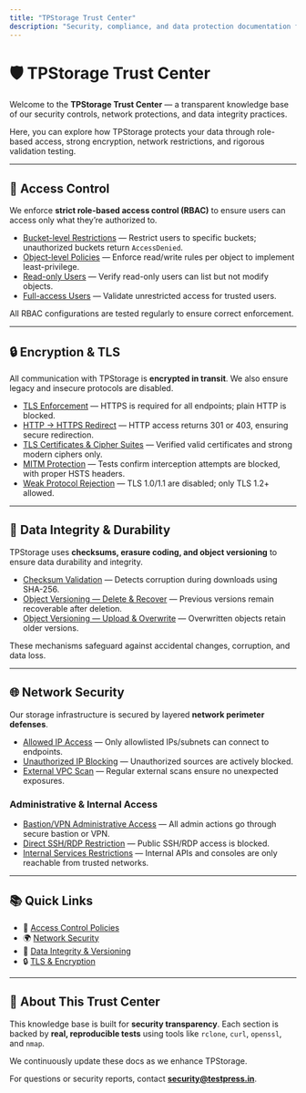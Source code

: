 ```yaml
---
title: "TPStorage Trust Center"
description: "Security, compliance, and data protection documentation for TPStorage."
---
```

# 🛡️ TPStorage Trust Center

Welcome to the **TPStorage Trust Center** — a transparent knowledge base of our security controls, network protections, and data integrity practices. 

Here, you can explore how TPStorage protects your data through role-based access, strong encryption, network restrictions, and rigorous validation testing.


---

## 🔐 Access Control

We enforce **strict role-based access control (RBAC)** to ensure users can access only what they’re authorized to.

* [Bucket-level Restrictions](/trustcenter/docs/auth-rbac-bucket-restriction) — Restrict users to specific buckets; unauthorized buckets return `AccessDenied`.
* [Object-level Policies](/trustcenter/docs/auth-rbac-object-restriction) — Enforce read/write rules per object to implement least-privilege.
* [Read-only Users](/trustcenter/docs/auth-rbac-readonly-user) — Verify read-only users can list but not modify objects.
* [Full-access Users](/trustcenter/docs/auth-rbac-full-access-user) — Validate unrestricted access for trusted users.

All RBAC configurations are tested regularly to ensure correct enforcement.


---

## 🔒 Encryption & TLS

All communication with TPStorage is **encrypted in transit**. We also ensure legacy and insecure protocols are disabled.

* [TLS Enforcement](/trustcenter/docs/enc-tls-data-in-transit) — HTTPS is required for all endpoints; plain HTTP is blocked.
* [HTTP → HTTPS Redirect](/trustcenter/docs/redirect-to-https) — HTTP access returns 301 or 403, ensuring secure redirection.
* [TLS Certificates & Cipher Suites](/trustcenter/docs/tls-cert-ciphers) — Verified valid certificates and strong modern ciphers only.
* [MITM Protection](/trustcenter/docs/tls-mitm) — Tests confirm interception attempts are blocked, with proper HSTS headers.
* [Weak Protocol Rejection](/trustcenter/docs/weak-protocols) — TLS 1.0/1.1 are disabled; only TLS 1.2+ allowed.


---

## 🧮 Data Integrity & Durability

TPStorage uses **checksums, erasure coding, and object versioning** to ensure data durability and integrity.

* [Checksum Validation](/trustcenter/docs/erasure-coding-checksum-validation) — Detects corruption during downloads using SHA-256.
* [Object Versioning — Delete & Recover](/trustcenter/docs/rd-vr-delete-recover) — Previous versions remain recoverable after deletion.
* [Object Versioning — Upload & Overwrite](/trustcenter/docs/rd-vr-upload-overwrite) — Overwritten objects retain older versions.

These mechanisms safeguard against accidental changes, corruption, and data loss.


---

## 🌐 Network Security

Our storage infrastructure is secured by layered **network perimeter defenses**.

* [Allowed IP Access](/trustcenter/docs/pne-allowed-ips) — Only allowlisted IPs/subnets can connect to endpoints.
* [Unauthorized IP Blocking](/trustcenter/docs/pne-unauthorized-ip) — Unauthorized sources are actively blocked.
* [External VPC Scan](/trustcenter/docs/pne-outside-vpc) — Regular external scans ensure no unexpected exposures.

### Administrative & Internal Access

* [Bastion/VPN Administrative Access](/trustcenter/docs/seg-admin-access-bastion-vpn) — All admin actions go through secure bastion or VPN.
* [Direct SSH/RDP Restriction](/trustcenter/docs/seg-direct-ssh-rdp-blocked) — Public SSH/RDP access is blocked.
* [Internal Services Restrictions](/trustcenter/docs/seg-internal-services-restriction) — Internal APIs and consoles are only reachable from trusted networks.


---

## 📚 Quick Links

* 🔐 [Access Control Policies](/trustcenter/docs/auth-rbac-bucket-restriction)
* 🌍 [Network Security](/trustcenter/docs/pne-allowed-ips)
* 🧮 [Data Integrity & Versioning](/trustcenter/docs/erasure-coding-checksum-validation)
* 🔒 [TLS & Encryption](/trustcenter/docs/tls-cert-ciphers)


---

## 📝 About This Trust Center

This knowledge base is built for **security transparency**. Each section is backed by **real, reproducible tests** using tools like `rclone`, `curl`, `openssl`, and `nmap`.

We continuously update these docs as we enhance TPStorage. 

For questions or security reports, contact **[security@testpress.in](mailto:security@testpress.in)**.
